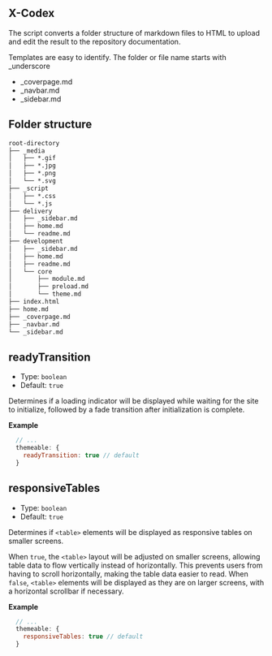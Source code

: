 
## X-Codex

The script converts a folder structure of markdown files to HTML to upload and edit the result to the repository documentation.

Templates are easy to identify. The folder or file name starts with _underscore

+ _coverpage.md
+ _navbar.md
+ _sidebar.md

## Folder structure

```md
root-directory
├── _media
│   ├── *.gif
│   ├── *.jpg
│   ├── *.png
│   └── *.svg
├── _script
│   ├── *.css
│   └── *.js
├── delivery
│   ├── _sidebar.md
│   ├── home.md
│   └── readme.md
├── development
│   ├── _sidebar.md
│   ├── home.md
│   ├── readme.md
│   └── core
│       ├── module.md
│       ├── preload.md
│       └── theme.md
├── index.html
├── home.md
├── _coverpage.md
├── _navbar.md
└── _sidebar.md
```

## readyTransition

- Type: `boolean`
- Default: `true`

Determines if a loading indicator will be displayed while waiting for the site to initialize, followed by a fade transition after initialization is complete.

**Example**

```javascript
  // ...
  themeable: {
    readyTransition: true // default
  }
```

## responsiveTables

- Type: `boolean`
- Default: `true`

Determines if `<table>` elements will be displayed as responsive tables on smaller screens.

When `true`, the `<table>` layout will be adjusted on smaller screens, allowing table data to flow vertically instead of horizontally. This prevents users from having to scroll horizontally, making the table data easier to read. When `false`, `<table>` elements will be displayed as they are on larger screens, with a horizontal scrollbar if necessary.

**Example**

```javascript
  // ...
  themeable: {
    responsiveTables: true // default
  }
```